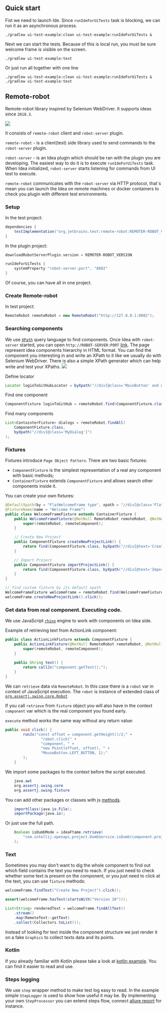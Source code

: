 ## Quick start
Fist we need to launch Ide. Since `runIdeForUiTests` task is blocking, we can run it as an asynchronous process.

`./gradlew ui-test-example:clean ui-test-example:runIdeForUiTests &`
 
Next we can start the tests. Because of this is local run, you must be sure welcome frame is visible on the screen. 

`./gradlew ui-test-example:test`

Or just run all together with one line

`./gradlew ui-test-example:clean ui-test-example:runIdeForUiTests & ./gradlew ui-test-example:test`

## Remote-robot
Remote-robot library inspired by Selenium WebDriver. It supports ideas since `2018.3`.

![](docs/simple-schema.png)

It consists of `remote-robot` client and `robot-server` plugin.

`remote-robot` - is a client(test) side library used to send commands to the `robot-server` plugin. 

`robot-server` - is an Idea plugin which should be ran with the plugin you are developing. 
The easiest way to do it is to execute `runIdeForUiTests` task. When Idea initialized, `robot-server` starts listening for commands from UI test to execute.

`remote-robot` communicates with the `robot-server` via HTTP protocol, that`s mean you can launch the Idea on remote machines or docker containers to check you plugin with different test environments.

### Setup
In the test project:
```groovy
dependencies {
    testImplementation("org.jetbrains.test:remote-robot:REMOTER-ROBOT_VERSION")
}
```
In the plugin project:
```groovy
downloadRobotServerPlugin.version = REMOTER-ROBOT_VERSION

runIdeForUiTests {
    systemProperty "robot-server.port", "8082"
}
```
Of course, you can have all in one project. 
### Create Remote-robot
In test project:
```java
RemoteRobot remoteRobot = new RemoteRobot("http://127.0.0.1:8082");
```
### Searching components
We use [`XPath`](https://www.w3.org/TR/xpath-21/) query language to find components.
Once Idea with `robot-server` started, you can open `http://ROBOT-SERVER:PORT` [link](http://127.0.0.1:8082).
The page represent idea components hierarchy in HTML format. You can find the component you interesting in and write an XPath to it like we usually do with Selenium WebDriver.
There is also a simple XPath generator which can help write and test your XPaths.
![](docs/use_xpath.png)

Define locator
```java
Locator loginToGitHubLocator = byXpath("//div[@class='MainButton' and @text='Log in to GitHub...']");
```
Find one component
```java
ComponentFixture loginToGitHub = remoteRobot.find(ComponentFixture.class, loginToGitHubLocator);
```
Find many components
```java
List<ContainterFixture> dialogs = remoteRobot.findAll(
    ComponentFixture.class, 
    byXpath("//div[@class='MyDialog']")
);
```
### Fixtures
Fixtures introduce `Page Object Pattern`. 
There are two basic fixtures:
- `ComponentFixture` is the simplest representation of a real any component with basic methods;
- `ContainerFixture` extends `ComponentFixture` and allows search other components inside it. 

You can create your own fixtures:
```java
@DefaultXpath(by = "FlatWelcomeFrame type", xpath = "//div[@class='FlatWelcomeFrame']")
@FixtureName(name = "Welcome Frame")
public class WelcomeFrameFixture extends ContainerFixture {
    public WelcomeFrameFixture(@NotNull RemoteRobot remoteRobot, @NotNull RemoteComponent remoteComponent) {
        super(remoteRobot, remoteComponent);
    }

    // Create New Project 
    public ComponentFixture createNewProjectLink() {
        return find(ComponentFixture.class, byXpath("//div[@text='Create New Project' and @class='ActionLink']"));
    }

    // Import Project
    public ComponentFixture importProjectLink() {
        return find(ComponentFixture.class, byXpath("//div[@text='Import Project' and @class='ActionLink']"));
    }
}
```
```java
// find custom fixture by its default xpath
WelcomeFrameFixture welcomeFrame = remoteRobot.find(WelcomeFrameFixture.class);
welcomeFrame.createNewProjectLink().click();
```
### Get data from real component. Executing code.
We use JavaScript [`rhino`](https://github.com/mozilla/rhino) engine to work with components on Idea side.

Example of retrieving text from ActionLink component:
```java
public class ActionLinkFixture extends ComponentFixture {
    public ActionLinkFixture(@NotNull RemoteRobot remoteRobot, @NotNull RemoteComponent remoteComponent) {
        super(remoteRobot, remoteComponent);
    }
    
    public String text() {
        return callJs("component.getText();");
    }
}
```
We can `retrieve` data via `RemoteRobot`. In this case there is a `robot` var in context of JavaScript execution. 
The `robot` is instance of extended class of  [`org.assertj.swing.core.Robot`](https://joel-costigliola.github.io/assertj/swing/api/org/assertj/swing/core/Robot.html) 

If you call `retrieve` from `fixture` object you will also have in the context `component` var which is the real component you found early.

`execute` method works the same way without any return value:
```java
public void click() {
        runJs("const offset = component.getHeight()/2;" +
                "robot.click(" +
                "component, " +
                "new Point(offset, offset), " +
                "MouseButton.LEFT_BUTTON, 1);"
        );
    }
```

We import some packages to the context before the script executed.
```java
    java.awt
    org.assertj.swing.core
    org.assertj.swing.fixture
```
You can add other packages or classes with js [methods](https://www-archive.mozilla.org/rhino/apidocs/org/mozilla/javascript/importertoplevel).
```java
    importClass(java.io.File);            
    importPackage(java.io);
```
Or just use the full path.

```java
    Boolean isDumbMode = ideaFtame.retrieve(
        "com.intellij.openapi.project.DumbService.isDumb(component.project);"
    );
```

### Text
Sometimes you may don't want to dig the whole component to find out which field contains the text you need to reach. 
If you just need to check whether some text is present on the component, or you just need to click at the text, 
you can use `fixture` methods:
```java
welcomeFrame.findText("Create New Project").click();

assert(welcomeFrame.hasText(startsWith("Version 20")));

List<String> renderedText = welcomeFrame.findAllText()
    .stream()
    .map(RemoteText::getText)
    .collect(Collectors.toList());
```
Instead of looking for text inside the component structure we just render it on a fake `Graphics` to collect texts data and its points.

### Kotlin
If you already familiar with Kotlin please take a look at [kotlin example](/examples/ui-test-example/src/test/kotlin/org/intellij/examples/simple/plugin/CreateCommandLineKotlinTest.kt). You can find it easier to read and use.
### Steps logging
We use `step` wrapper method to make test log easy to read. In the example simple `StepLogger` is used to show how useful it may be. 
By implementing your own `StepProcessor` you can extend steps flow, connect [allure report](https://docs.qameta.io/allure/) for instance.